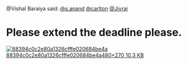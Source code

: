 @Vishal Baraiya said: [@s.anand](/u/s.anand) [@carlton](/u/carlton) [@Jivraj](/u/jivraj)


Please extend the deadline please.
==================================


[![88394c0c2e80a1326cfffe020684be4a](https://europe1.discourse-cdn.com/flex013/uploads/iitm/original/3X/7/7/7742d688f4b033b15ac1a4af0c1f2eda19c31093.jpeg)88394c0c2e80a1326cfffe020684be4a480×270 10\.3 KB](https://europe1.discourse-cdn.com/flex013/uploads/iitm/original/3X/7/7/7742d688f4b033b15ac1a4af0c1f2eda19c31093.jpeg "88394c0c2e80a1326cfffe020684be4a")

